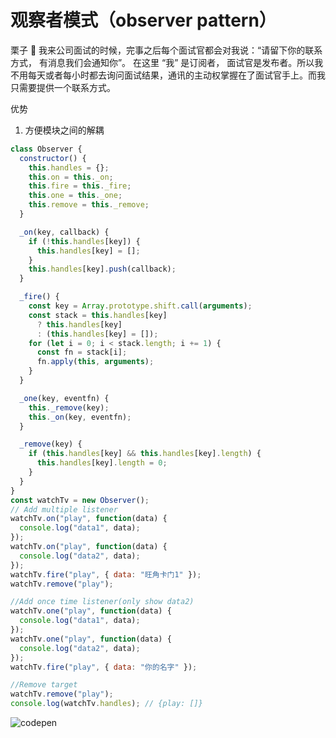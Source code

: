 # 观察者模式（observer pattern）

栗子 🌰
我来公司面试的时候，完事之后每个面试官都会对我说：“请留下你的联系方式， 有消息我们会通知你”。 在这里 “我” 是订阅者， 面试官是发布者。所以我不用每天或者每小时都去询问面试结果，通讯的主动权掌握在了面试官手上。而我只需要提供一个联系方式。

优势
1. 方便模块之间的解耦


```js
class Observer {
  constructor() {
    this.handles = {};
    this.on = this._on;
    this.fire = this._fire;
    this.one = this._one;
    this.remove = this._remove;
  }

  _on(key, callback) {
    if (!this.handles[key]) {
      this.handles[key] = [];
    }
    this.handles[key].push(callback);
  }

  _fire() {
    const key = Array.prototype.shift.call(arguments);
    const stack = this.handles[key]
      ? this.handles[key]
      : (this.handles[key] = []);
    for (let i = 0; i < stack.length; i += 1) {
      const fn = stack[i];
      fn.apply(this, arguments);
    }
  }

  _one(key, eventfn) {
    this._remove(key);
    this._on(key, eventfn);
  }

  _remove(key) {
    if (this.handles[key] && this.handles[key].length) {
      this.handles[key].length = 0;
    }
  }
}
const watchTv = new Observer();
// Add multiple listener
watchTv.on("play", function(data) {
  console.log("data1", data);
});
watchTv.on("play", function(data) {
  console.log("data2", data);
});
watchTv.fire("play", { data: "旺角卡门1" });
watchTv.remove("play");

//Add once time listener(only show data2)
watchTv.one("play", function(data) {
  console.log("data1", data);
});
watchTv.one("play", function(data) {
  console.log("data2", data);
});
watchTv.fire("play", { data: "你的名字" });

//Remove target
watchTv.remove("play");
console.log(watchTv.handles); // {play: []}
```
![codepen](https://codepen.io/jackzong/pen/jONRJwM?editors=0010)